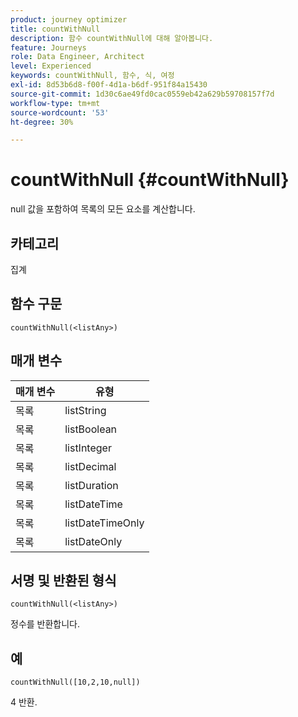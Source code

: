 ```yaml
---
product: journey optimizer
title: countWithNull
description: 함수 countWithNull에 대해 알아봅니다.
feature: Journeys
role: Data Engineer, Architect
level: Experienced
keywords: countWithNull, 함수, 식, 여정
exl-id: 8d53b6d8-f00f-4d1a-b6df-951f84a15430
source-git-commit: 1d30c6ae49fd0cac0559eb42a629b59708157f7d
workflow-type: tm+mt
source-wordcount: '53'
ht-degree: 30%

---
```


# countWithNull {#countWithNull}

null 값을 포함하여 목록의 모든 요소를 계산합니다.

## 카테고리

집계

## 함수 구문

`countWithNull(<listAny>)`

## 매개 변수

| 매개 변수 | 유형 |
|-----------|------------------|
| 목록 | listString |
| 목록 | listBoolean |
| 목록 | listInteger |
| 목록 | listDecimal |
| 목록 | listDuration |
| 목록 | listDateTime |
| 목록 | listDateTimeOnly |
| 목록 | listDateOnly |

## 서명 및 반환된 형식

`countWithNull(<listAny>)`

정수를 반환합니다.

## 예

`countWithNull([10,2,10,null])`

4 반환.
